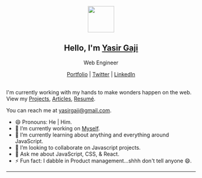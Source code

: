 <p align="center">
  <img src="https://pbs.twimg.com/profile_images/1318039182170783744/jZx_9KBd_400x400.jpg" width="70" />  
  <h2 align="center">Hello, I'm <a href="https://yasirgaji.dev/">Yasir Gaji</a></h2>
  <p align="center">Web Engineer</p>
</p>
<p align="center">
  <a href="https://yasirgaji.dev/#portfolio/">Portfolio</a> | 
  <a href="https://twitter.com/YasirGaji">Twitter</a> |
  <a href="https://www.linkedin.com/in/yasirgaji/">LinkedIn</a>
</p>

<br />
I'm currently working with my hands to make wonders happen on the web. View my <a href="https://yasirgaji.dev/#portfolio/">Projects<a/>, <a href="https://medium.com/@Yasirgaji">Articles<a/>, <a href="https://yasirgaji.dev/resources/pdf/Resume-Yasir-Gaji.pdf">Resumé<a/>.

You can reach me at yasirgaji@gmail.com.

- 😄 Pronouns: He | Him.
- 🔭 I’m currently working on [Myself](https://yasirgaji.dev/).
- 🌱 I’m currently learning about anything and everything around JavaScript.
- 👯 I’m looking to collaborate on Javascript projects.
- 💬 Ask me about JavaScript, CSS, & React. 
- ⚡ Fun fact: I dabble in Product management...shhh don't tell anyone 😄.

---
<!-- ![Yasir's GitHub stats](https://github-readme-stats.vercel.app/api?username=YasirGaji&show_icons=true&theme=dark) -->